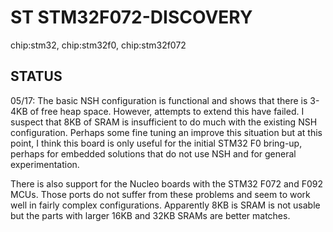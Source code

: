 ST STM32F072-DISCOVERY
======================

chip:stm32, chip:stm32f0, chip:stm32f072

STATUS
------

05/17: The basic NSH configuration is functional and shows that there is
3-4KB of free heap space. However, attempts to extend this have failed.
I suspect that 8KB of SRAM is insufficient to do much with the existing
NSH configuration. Perhaps some fine tuning an improve this situation
but at this point, I think this board is only useful for the initial
STM32 F0 bring-up, perhaps for embedded solutions that do not use NSH
and for general experimentation.

There is also support for the Nucleo boards with the STM32 F072 and F092
MCUs. Those ports do not suffer from these problems and seem to work
well in fairly complex configurations. Apparently 8KB is SRAM is not
usable but the parts with larger 16KB and 32KB SRAMs are better matches.
